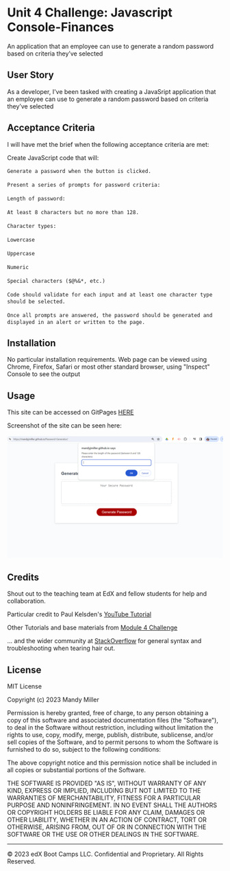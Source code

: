 #  Unit 4 Challenge: Javascript Console-Finances
An application that an employee can use to generate a random password based on criteria they’ve selected


## User Story

As a developer, I've been tasked with creating a JavaSript application that an employee can use to generate a random password based on criteria they’ve selected


## Acceptance Criteria

I will have met the brief when the following acceptance criteria are met:

Create JavaScript code that will:

    Generate a password when the button is clicked.

    Present a series of prompts for password criteria:

    Length of password:

    At least 8 characters but no more than 128.

    Character types:

    Lowercase

    Uppercase

    Numeric

    Special characters ($@%&*, etc.)

    Code should validate for each input and at least one character type should be selected.

    Once all prompts are answered, the password should be generated and displayed in an alert or written to the page.


## Installation

No particular installation requirements. Web page can be viewed using Chrome, Firefox, Safari or most other standard browser, using "Inspect" Console to see the output 


## Usage 

This site can be accessed on GitPages [HERE](https://mandyjmiller.github.io/Password-Generator/)

Screenshot of the site can be seen here:

![screenshot](assets/images/screenshot.png)



## Credits

Shout out to the teaching team at EdX and fellow students for help and collaboration.

Particular credit to Paul Kelsden's [YouTube Tutorial](https://www.youtube.com/watch?v=x4HUaiazDes)

Other Tutorials and base materials from  [Module 4 Challenge](https://bootcampspot.instructure.com/courses/5651/assignments/67065)

... and the wider community at [StackOverflow](https://stackoverflow.com/questions/62627469/random-password-generator-with-prompts) for general syntax and troubleshooting when tearing hair out. 

## License

MIT License

Copyright (c) 2023 Mandy Miller

Permission is hereby granted, free of charge, to any person obtaining a copy
of this software and associated documentation files (the "Software"), to deal
in the Software without restriction, including without limitation the rights
to use, copy, modify, merge, publish, distribute, sublicense, and/or sell
copies of the Software, and to permit persons to whom the Software is
furnished to do so, subject to the following conditions:

The above copyright notice and this permission notice shall be included in all
copies or substantial portions of the Software.

THE SOFTWARE IS PROVIDED "AS IS", WITHOUT WARRANTY OF ANY KIND, EXPRESS OR
IMPLIED, INCLUDING BUT NOT LIMITED TO THE WARRANTIES OF MERCHANTABILITY,
FITNESS FOR A PARTICULAR PURPOSE AND NONINFRINGEMENT. IN NO EVENT SHALL THE
AUTHORS OR COPYRIGHT HOLDERS BE LIABLE FOR ANY CLAIM, DAMAGES OR OTHER
LIABILITY, WHETHER IN AN ACTION OF CONTRACT, TORT OR OTHERWISE, ARISING FROM,
OUT OF OR IN CONNECTION WITH THE SOFTWARE OR THE USE OR OTHER DEALINGS IN THE
SOFTWARE.

---

© 2023 edX Boot Camps LLC. Confidential and Proprietary. All Rights Reserved.
